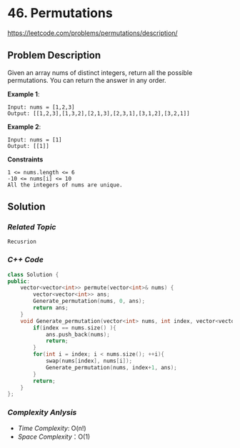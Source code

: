 # 46. Permutations
https://leetcode.com/problems/permutations/description/

## Problem Description

Given an array nums of distinct integers, return all the possible permutations. You can return the answer in any order.

**Example 1**:
```
Input: nums = [1,2,3]
Output: [[1,2,3],[1,3,2],[2,1,3],[2,3,1],[3,1,2],[3,2,1]]
```
**Example 2**:
```
Input: nums = [1]
Output: [[1]]
```

**Constraints**
```
1 <= nums.length <= 6
-10 <= nums[i] <= 10
All the integers of nums are unique.
```

## Solution

### _Related Topic_
    Recusrion

### _C++ Code_
```cpp
class Solution {
public:
    vector<vector<int>> permute(vector<int>& nums) {
        vector<vector<int>> ans;
        Generate_permutation(nums, 0, ans);
        return ans;
    }
    void Generate_permutation(vector<int> nums, int index, vector<vector<int>> & ans){
        if(index == nums.size() ){
            ans.push_back(nums);
            return;
        }
        for(int i = index; i < nums.size(); ++i){
            swap(nums[index], nums[i]);
            Generate_permutation(nums, index+1, ans);
        }
        return;
    }
};
```

### _Complexity Anlysis_
- _Time Complexity_: O(n!)
- _Space Complexity_：O(1)
